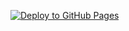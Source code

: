 [![Deploy to GitHub Pages](https://github.com/BayuAngora/11ty/actions/workflows/gh-pages.yml/badge.svg)](https://github.com/BayuAngora/11ty/actions/workflows/gh-pages.yml)

